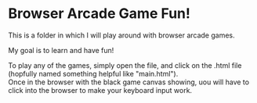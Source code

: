 # Browser Arcade Game Fun!

This is a folder in which I will play around with browser arcade games.

My goal is to learn and have fun!

To play any of the games, simply open the file, and click on the .html file (hopfully named something helpful like "main.html").  
Once in the browser with the black game canvas showing, uou will have to click into the browser to make your keyboard input work.
